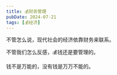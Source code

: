 ```yaml
---
title: 💰财务管理
pubDate: 2024-07-21
tags: [💰经济]
---
```


不管怎么说，现代社会的经济依靠财务来联系。

不管我们怎么反感，💰钱还是要管理的。

钱不是万能的，没有钱是万万不能的。
